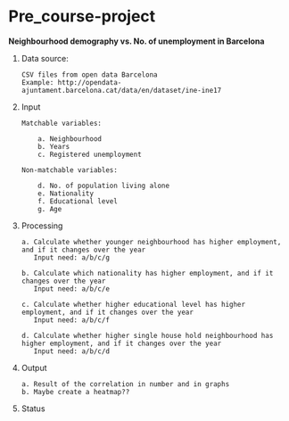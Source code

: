 # Pre_course-project
**Neighbourhood demography vs. No. of unemployment in Barcelona**


1.	Data source:

		CSV files from open data Barcelona
		Example: http://opendata-ajuntament.barcelona.cat/data/en/dataset/ine-ine17


2.	Input

		Matchable variables:
	
			a. Neighbourhood
			b. Years
			c. Registered unemployment
  
		Non-matchable variables:
	
			d. No. of population living alone
			e. Nationality
			f. Educational level
			g. Age
  

3.	Processing

		a. Calculate whether younger neighbourhood has higher employment, and if it changes over the year
		   Input need: a/b/c/g

		b. Calculate which nationality has higher employment, and if it changes over the year
		   Input need: a/b/c/e

		c. Calculate whether higher educational level has higher employment, and if it changes over the year
		   Input need: a/b/c/f
		
		d. Calculate whether higher single house hold neighbourhood has higher employment, and if it changes over the year
		   Input need: a/b/c/d


4.	Output

		a. Result of the correlation in number and in graphs
		b. Maybe create a heatmap??


5.	Status

